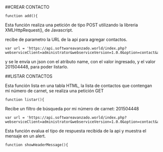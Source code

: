 ##CREAR CONTACTO

```
function add(){
```

Esta función realiza una petición de tipo POST utilizando la libreria XMLHttpRequest(), de Javascript.

recibe de parametro la URL de la api para agregar contactos.

```
var url = 'https://api.softwareavanzado.world/index.php?webserviceClient=administrator&webserviceVersion=1.0.0&option=contact&api=hal';
```

y se le envía un json con el atributo name, con el valor ingresado, y el valor 201504448, para poder listarlo.

##LISTAR CONTACTOS

Esta función lista en una tabla HTML, la lista de contactos que contengan mi número de carnet, se realiza una petición GET

```
function listar(){
```
Recibe un filtro de búsqueda por mi número de carnet: 201504448 

```
var url = 'https://api.softwareavanzado.world/index.php?webserviceClient=administrator&webserviceVersion=1.0.0&option=contact&api=hal&filter[search]=201504448';
```

Esta función evalua el tipo de respuesta recibida de la api y muestra el mensaje en un alert.

```
function showHeaderMessage(){
```
